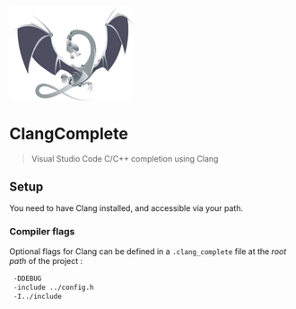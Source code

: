 <img src="logo.png" width=220/>

# ClangComplete
> Visual Studio Code C/C++ completion using Clang

## Setup

You need to have Clang installed, and accessible via your path.

### Compiler flags

Optional flags for Clang can be defined in a `.clang_complete` file at the *root path*  of the project :

```
 -DDEBUG
 -include ../config.h
 -I../include
```
